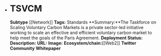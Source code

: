 - # TSVCM
  **Subtype** [[Network]]
  **Tags:** Standards
  **Summary:**The Taskforce on Scaling Voluntary Carbon Markets is a private sector-led initiative working to scale an effective and efficient voluntary carbon market to help meet the goals of the Paris Agreement. 
  **Deployment Status:**
  **Description:**
  **URL:**
  **Image:**
  **Ecosystem/chain:**[[Web2]]
  **Twitter**
  **Community**
  **Whitepaper**